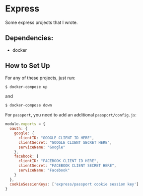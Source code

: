 # Express

Some express projects that I wrote.

## Dependencies:

- docker

## How to Set Up

For any of these projects, just run:

```bash
$ docker-compose up
```

and

```bash
$ docker-compose down
```

For `passport`, you need to add an additional `passport/config.js`:

```javascript
module.exports = {
  oauth: {
    google: {
      clientID: "GOOGLE CLIENT ID HERE",
      clientSecret: "GOOGLE CLIENT SECRET HERE",
      serviceName: "Google"
    },
    facebook: {
      clientID: "FACEBOOK CLIENT ID HERE",
      clientSecret: "FACEBOOK CLIENT SECRET HERE",
      serviceName: "Facebook"
    }
  },
  cookieSessionKeys: ['express/passport cookie session key']
}
```
